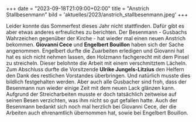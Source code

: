 +++
date = "2023-09-18T21:09:00+02:00"
title = "Anstrich Stallbesenmann"
bild = 'aktuelles/2023/anstrich_stallbesenmann.jpeg'
+++

Leider konnte das Sommerfest dieses Jahr nicht stattfinden.
Dafür gibt es aber etwas anderes erfreuliches zu berichten.
Der Besenmann - Gusbachs Wahrzeichen gegenüber der Kirche - hat wieder mal einen neuen Anstrich bekommen.
**Giovanni Cece** und **Engelbert Bouillon** haben sich der Sache angenommen.
Engelbert durfte die Zuarbeiten erledigen und Giovanni hat hat es sich nicht nehmen lassen, den Holzmann fachgerecht
mit dem Pinsel zu streicheln. Dieser belohnte die Arbeit mit einem verschmitztem Lächeln. Zum Abschluss durfte die
Vorsitzende **Ulrike Jungels-Litzius** den Helfern den Dank des restlichen Vorstandes überbringen. Und natürlich musste
dies bildlich festgehalten werden. Aber auch alle Gusbacher sind froh, dass der Besenmann nun wieder einige Zeit
mit dem neuen Lack glänzen kann. Aufgrund der Streicharbeiten musste er doch tatsächlich zeitweise auf seinen Besen
verzichten, was ihm nicht so gut gefallen hatte. Auch der Besenmann bedankt sich noch mal herzlich bei Giovanni Cece,
der die Arbeiten auch ehrenamtlich übernommen hat, sowie bei Engelbert Bouillon.
